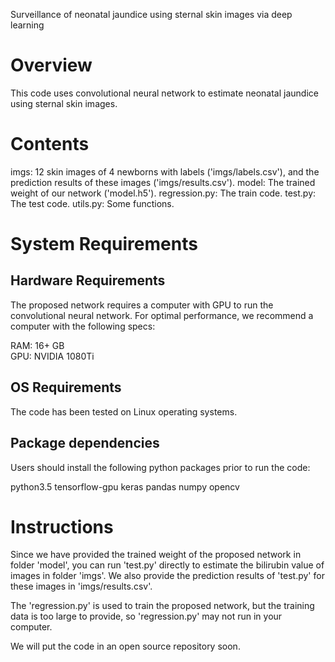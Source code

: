 Surveillance of neonatal jaundice using sternal skin images via deep learning

# Overview

This code uses convolutional neural network to estimate neonatal jaundice using sternal skin images.

# Contents

imgs: 12 skin images of 4 newborns with labels ('imgs/labels.csv'), and the prediction results of these images ('imgs/results.csv').
model: The trained weight of our network ('model.h5').
regression.py: The train code.
test.py: The test code.
utils.py: Some functions.

# System Requirements

## Hardware Requirements

The proposed network requires a computer with GPU to run the convolutional neural network. 
For optimal performance, we recommend a computer with the following specs:

RAM: 16+ GB  
GPU: NVIDIA 1080Ti

## OS Requirements

The code has been tested on Linux operating systems.

## Package dependencies

Users should install the following python packages prior to run the code:

python3.5
tensorflow-gpu
keras
pandas
numpy
opencv

# Instructions
Since we have provided the trained weight of the proposed network in folder 'model', 
you can run 'test.py' directly to estimate the bilirubin value of images in folder 'imgs'.
We also provide the prediction results of 'test.py' for these images in 'imgs/results.csv'.

The 'regression.py' is used to train the proposed network, but the training data is too large to 
provide, so 'regression.py' may not run in your computer.

We will put the code in an open source repository soon. 
